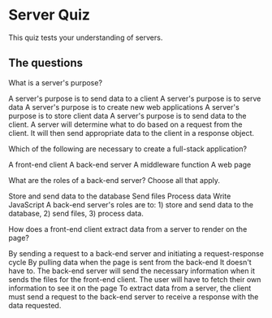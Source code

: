 # Server Quiz

This quiz tests your understanding of servers.

## The questions

<quiz>
  <question>
    <p>What is a server's purpose?</p>
    <answer correct>A server's purpose is to send data to a client</answer>
    <answer>A server's purpose is to serve data</answer>
    <answer>A server's purpose is to create new web applications</answer>
    <answer>A server's purpose is to store client data</answer>
  <explanation>A server's purpose is to send data to the client. A server will
  determine what to do based on a request from the client. It will then send
  appropriate data to the client in a response object.</explanation>
  </question>
</quiz>

<quiz>
  <question multiple>
    <p>Which of the following are necessary to create a full-stack
    application?</p>
    <answer correct>A front-end client</answer>
    <answer correct>A back-end server</answer>
    <answer>A middleware function</answer>
    <answer>A web page</answer>
  </question>
</quiz>

<quiz>
  <question multiple>
    <p>What are the roles of a back-end server? Choose all that apply.</p>
    <answer correct>Store and send data to the database</answer>
    <answer correct>Send files</answer>
    <answer correct>Process data</answer>
    <answer>Write JavaScript</answer>
  <explanation>A back-end server's roles are to: 1) store and send data to the
  database, 2) send files, 3) process data.</explanation>
  </question>
</quiz>

<quiz>
  <question>
    <p>How does a front-end client extract data from a server to render on the
    page?</p>
    <answer correct>By sending a request to a back-end server and initiating
    a request-response cycle</answer>
    <answer>By pulling data when the page is sent from the back-end</answer>
    <answer>It doesn't have to. The back-end server will send the necessary
    information when it sends the files for the front-end client.</answer>
    <answer>The user will have to fetch their own information to see it on the
    page</answer>
  <explanation>To extract data from a server, the client must send a request to
  the back-end server to receive a response with the data
  requested.</explanation>
  </question>
</quiz>
